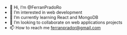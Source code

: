 - 👋 Hi, I’m @FerranPradoRo
- 👀 I’m interested in web development
- 🌱 I’m currently learning React and MongoDB
- 💞️ I’m looking to collaborate on web applications projects
- 📫 How to reach me ferranprador@gmail.com

<!---
FerranPradoRo/FerranPradoRo is a ✨ special ✨ repository because its `README.md` (this file) appears on your GitHub profile.
You can click the Preview link to take a look at your changes.
--->
